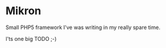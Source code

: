 Mikron
======

Small PHP5 framework I've was writing in my really spare time.

I'ts one big TODO ;-)
